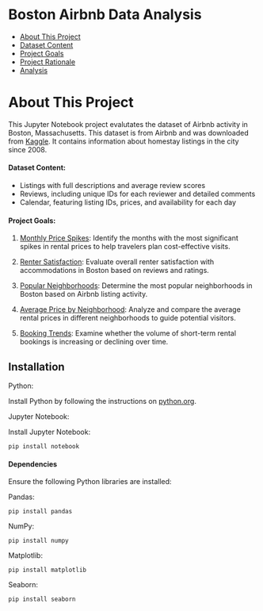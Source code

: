 # Boston Airbnb Data Analysis

- [About This Project](#about-this-project)
- [Dataset Content](#dataset-content)
- [Project Goals](#project-goals)
- [Project Rationale](#project-rationale)
- [Analysis](#analysis)

# About This Project
This Jupyter Notebook project evalutates the dataset of Airbnb activity in Boston, Massachusetts. This dataset is from Airbnb and was downloaded from [Kaggle](https://www.kaggle.com/datasets/airbnb/boston). It contains information about homestay listings in the city since 2008.

#### Dataset Content:

- Listings with full descriptions and average review scores
- Reviews, including unique IDs for each reviewer and detailed comments
- Calendar, featuring listing IDs, prices, and availability for each day

#### Project Goals:

1. <ins>Monthly Price Spikes</ins>: Identify the months with the most significant spikes in rental prices to help travelers plan cost-effective visits.


2. <ins>Renter Satisfaction</ins>: Evaluate overall renter satisfaction with accommodations in Boston based on reviews and ratings.

3. <ins>Popular Neighborhoods</ins>: Determine the most popular neighborhoods in Boston based on Airbnb listing activity.

4. <ins>Average Price by Neighborhood</ins>: Analyze and compare the average rental prices in different neighborhoods to guide potential visitors.

5. <ins>Booking Trends</ins>: Examine whether the volume of short-term rental bookings is increasing or declining over time.

## Installation
Python:

Install Python by following the instructions on [python.org]("python.org").

Jupyter Notebook:

Install Jupyter Notebook:
```
pip install notebook
```

#### Dependencies

Ensure the following Python libraries are installed:

Pandas:
```
pip install pandas
```
NumPy: 
```
pip install numpy
```
Matplotlib: 
```
pip install matplotlib
```
Seaborn: 
```
pip install seaborn
```


